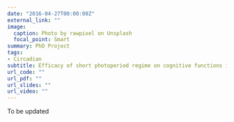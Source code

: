 ```yaml
---
date: "2016-04-27T00:00:00Z"
external_link: ""
image:
  caption: Photo by rawpixel on Unsplash
  focal_point: Smart
summary: PhD Project
tags:
- Circadian
subtitle: Efficacy of short photoperiod regime on cognitive functions in ventral subicular lesioned rats - A behavioral and electrophysiological study
url_code: ""
url_pdf: ""
url_slides: ""
url_video: ""
---
```


To be updated
